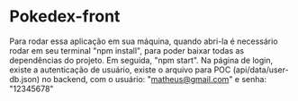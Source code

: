 # Pokedex-front
Para rodar essa aplicação em sua máquina, quando abri-la é necessário rodar em seu terminal "npm install", para poder baixar todas as dependências do projeto. Em seguida, "npm start".
Na página de login, existe a autenticação de usuário, existe o arquivo para POC (api/data/user-db.json) no backend, com o usuário: "matheus@gmail.com" e senha: "12345678" 
